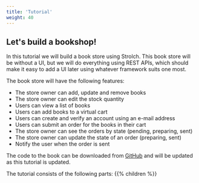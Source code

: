 ```yaml
---
title: 'Tutorial'
weight: 40
---
```


## Let's build a bookshop!

In this tutorial we will build a book store using Strolch. This book store will
be without a UI, but we will do everything using REST APIs, which should make it
easy to add a UI later using whatever framework suits one most.

The book store will have the following features:

* The store owner can add, update and remove books
* The store owner can edit the stock quantity
* Users can view a list of books
* Users can add books to a virtual cart
* Users can create and verify an account using an e-mail address
* Users can submit an order for the books in their cart
* The store owner can see the orders by state (pending, preparing, sent)
* The store owner can update the state of an order (preparing, sent)
* Notify the user when the order is sent

The code to the book can be downloaded
from [GitHub](https://github.com/strolch-li/strolch-bookshop) and will be updated
as this tutorial is updated.

The tutorial consists of the following parts:
{{% children %}}


